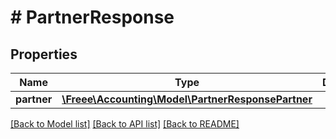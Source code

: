 # # PartnerResponse

## Properties

Name | Type | Description | Notes
------------ | ------------- | ------------- | -------------
**partner** | [**\Freee\Accounting\Model\PartnerResponsePartner**](PartnerResponsePartner.md) |  |

[[Back to Model list]](../../README.md#models) [[Back to API list]](../../README.md#endpoints) [[Back to README]](../../README.md)
